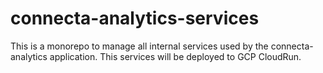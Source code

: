# connecta-analytics-services
This is a monorepo to manage all internal services used by the connecta-analytics application. This services will be deployed to GCP CloudRun.
